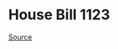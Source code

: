 # House Bill 1123

[Source](http://lawfilesext.leg.wa.gov/biennium/2021-22/Xml/Bills/House%20Bills/1123.xml)